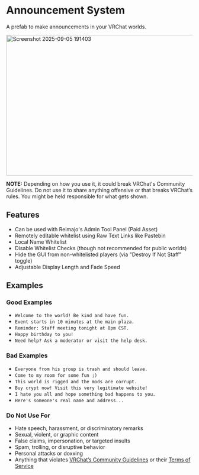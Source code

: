 # Announcement System
A prefab to make announcements in your VRChat worlds.

<img width="695" height="380" alt="Screenshot 2025-09-05 191403" src="https://github.com/user-attachments/assets/fc800e26-c393-4135-b12d-4d93997f8a57" />

**NOTE:** Depending on how you use it, it could break VRChat's Community Guidelines. Do not use it to share anything offensive or that breaks VRChat’s rules. You might be held responsible for what gets shown.

## Features
- Can be used with Reimajo's Admin Tool Panel (Paid Asset)
- Remotely editable whitelist using Raw Text Links like Pastebin
- Local Name Whitelist
- Disable Whitelist Checks (though not recommended for public worlds)
- Hide the GUI from non-whitelisted players (via "Destroy If Not Staff" toggle)
- Adjustable Display Length and Fade Speed

## Examples

### Good Examples 
- `Welcome to the world! Be kind and have fun.`
- `Event starts in 10 minutes at the main plaza.`
- `Reminder: Staff meeting tonight at 8pm CST.`
- `Happy birthday to you!`
- `Need help? Ask a moderator or visit the help desk.`

### Bad Examples
- `Everyone from his group is trash and should leave.`
- `Come to my room for some fun ;)`
- `This world is rigged and the mods are corrupt.`
- `Buy crypt now! Visit this very legitimate website!`
- `I hate you all and hope something bad happens to you.`
- `Here's someone's real name and address...`

### Do Not Use For
- Hate speech, harassment, or discriminatory remarks  
- Sexual, violent, or graphic content  
- False claims, impersonation, or targeted insults  
- Spam, trolling, or disruptive behavior  
- Personal attacks or doxxing  
- Anything that violates [VRChat’s Community Guidelines](https://hello.vrchat.com/community-guidelines) or their [Terms of Service](https://hello.vrchat.com/legal)
